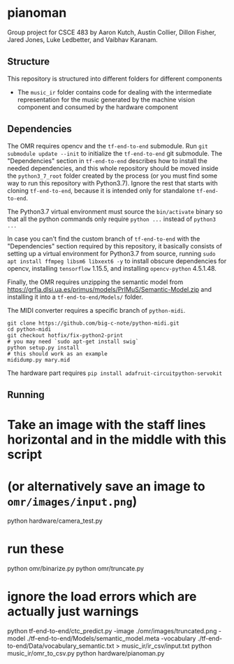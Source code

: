 # pianoman

Group project for CSCE 483 by Aaron Kutch, Austin Collier, Dillon Fisher, Jared Jones,
Luke Ledbetter, and Vaibhav Karanam.

## Structure

This repository is structured into different folders for different components

- The `music_ir` folder contains code for dealing with the intermediate representation for the
   music generated by the machine vision component and consumed by the hardware component

## Dependencies

The OMR requires opencv and the `tf-end-to-end` submodule. Run `git submodule update --init` to
initialize the `tf-end-to-end` git submodule. The "Dependencies" section in `tf-end-to-end`
describes how to install the needed dependencies, and this whole repository should be moved inside
the `python3_7_root` folder created by the process (or you must find some way to run this repository
with Python3.7). Ignore the rest that starts with cloning `tf-end-to-end`, because it is intended
only for standalone `tf-end-to-end`.

The Python3.7 virtual environment must source the `bin/activate` binary so that all the python
commands only require `python ...` instead of `python3 ...`

In case you can't find the custom branch of `tf-end-to-end` with the "Dependencies" section
required by this repository, it basically consists of setting up a virtual environment for Python3.7
from source, running `sudo apt install ffmpeg libsm6 libxext6 -y` to install obscure dependencies
for opencv, installing `tensorflow` 1.15.5, and installing `opencv-python` 4.5.1.48.

Finally, the OMR requires unzipping the semantic model from
https://grfia.dlsi.ua.es/primus/models/PrIMuS/Semantic-Model.zip and installing it into a
`tf-end-to-end/Models/` folder.

The MIDI converter requires a specific branch of `python-midi`.
```
git clone https://github.com/big-c-note/python-midi.git
cd python-midi
git checkout hotfix/fix-python2-print
# you may need `sudo apt-get install swig`
python setup.py install
# this should work as an example
mididump.py mary.mid
```

The hardware part requires `pip install adafruit-circuitpython-servokit`

## Running

# Take an image with the staff lines horizontal and in the middle with this script
# (or alternatively save an image to `omr/images/input.png`)
python hardware/camera_test.py

# run these
python omr/binarize.py
python omr/truncate.py
# ignore the load errors which are actually just warnings
python tf-end-to-end/ctc_predict.py -image ./omr/images/truncated.png -model ./tf-end-to-end/Models/semantic_model.meta -vocabulary ./tf-end-to-end/Data/vocabulary_semantic.txt > music_ir/ir_csv/input.txt
python music_ir/omr_to_csv.py
python hardware/pianoman.py

